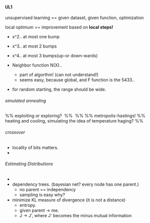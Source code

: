 
#### UL1 
unsupervised learning == given dataset, given function, optimization

local optimum == improvement based on **local steps!**

- x^2.. at most one bump
- x^3.. at most 2 bumps
- x^4.. at most 3 bumps(up-or down-wards)

- Neighbor function N(X).. 
  - part of algorthm! (can not understand!)
  - seems easy, because global, and F function is the 5433..
- for random starting, the range should be wide.

###### simulated annealing

%% exploiting or exploring?
  %%
  %%
%% metropolis-hastings!
  %% heating and cooling, simulating the idea of temperature haging?
  %% 

###### crossover
- locality of bits matters.
- 

###### Estimating Distributions
- 
- dependency trees. (bayesian net? every node has one parent.)
  - no parent ==  independency
  - sampling is easy why?
- minimize KL measure of divergence (it is not a distance)
  - entropy.
  - given parent -> me.
  - J -> J', where J' becomes the minus mutual information
